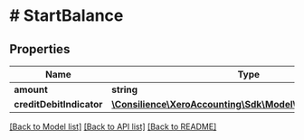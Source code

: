 # # StartBalance

## Properties

Name | Type | Description | Notes
------------ | ------------- | ------------- | -------------
**amount** | **string** |  | [optional] 
**creditDebitIndicator** | [**\Consilience\XeroAccounting\Sdk\Model\CreditDebitIndicator**](CreditDebitIndicator.md) |  | [optional] 

[[Back to Model list]](../../README.md#documentation-for-models) [[Back to API list]](../../README.md#documentation-for-api-endpoints) [[Back to README]](../../README.md)


